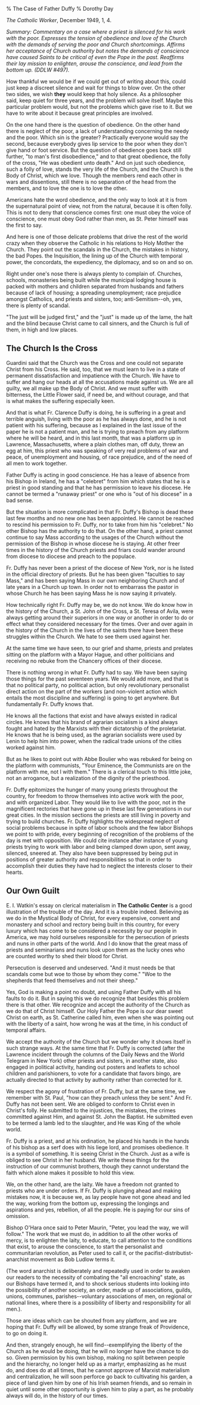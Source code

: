 % The Case of Father Duffy
% Dorothy Day

*The Catholic Worker*, December 1949, 1, 4.

*Summary: Commentary on a case where a priest is silenced for his work
with the poor. Expresses the tension of obedience and love of the Church
with the demands of serving the poor and Church shortcomings. Affirms
her acceptance of Church authority but notes the demands of conscience
have caused Saints to be critical of even the Pope in the past.
Reaffirms their lay mission to enlighten, arouse the conscience, and
lead from the bottom up. (DDLW \#497).*

How thankful we would be if we could get out of writing about this,
could just keep a discreet silence and wait for things to blow over. On
the other two sides, we wish **they** would keep that holy silence. As a
philosopher said, keep quiet for three years, and the problem will solve
itself. Maybe this particular problem would, but not the problems which
gave rise to it. But we have to write about it because great principles
are involved.

On the one hand there is the question of obedience. On the other hand
there is neglect of the poor, a lack of understanding concerning the
needy and the poor. Which sin is the greater? Practically everyone would
say the second, because everybody gives lip service to the poor when
they don't give hand or foot service. But the question of obedience goes
back still further, "to man's first disobedience," and to that great
obedience, the folly of the cross, "He was obedient unto death." And on
just such obedience, such a folly of love, stands the very life of the
Church, and the Church is the Body of Christ, which we love. Though the
members rend each other in wars and dissentions, still there is no
separation of the head from the members, and to love the one is to love
the other.

Americans hate the word obedience, and the only way to look at it is
from the supernatural point of view, not from the natural, because it is
often folly. This is not to deny that conscience comes first: one must
obey the voice of conscience, one must obey God rather than men, as St.
Peter himself was the first to say.

And here is one of those delicate problems that drive the rest of the
world crazy when they observe the Catholic in his relations to Holy
Mother the Church. They point out the scandals in the Church, the
mistakes in history, the bad Popes. the Inquisition, the lining up of
the Church with temporal power, the concordats, the expediency, the
diplomacy, and so on and so on.

Right under one's nose there is always plenty to complain of. Churches,
schools, monasteries being built while the municipal lodging house is
packed with mothers and children separated from husbands and fathers
because of lack of housing; a spreading unemployment; race prejudice
amongst Catholics, and priests and sisters, too; anti-Semitism--oh, yes,
there is plenty of scandal.

"The just will be judged first," and the "just" is made up of the lame,
the halt and the blind because Christ came to call sinners, and the
Church is full of them, in high and low places.

The Church Is the Cross
-----------------------

Guardini said that the Church was the Cross and one could not separate
Christ from his Cross. He said, too, that we must learn to live in a
state of permanent dissatisfaction and impatience with the Church. We
have to suffer and hang our heads at all the accusations made against
us. We are all guilty, we all make up the Body of Christ. And we must
suffer with bitterness, the Little Flower said, if need be, and without
courage, and that is what makes the suffering especially keen.

And that is what Fr. Clarence Duffy is doing, he is suffering in a great
and terrible anguish, living with the poor as he has always done, and he
is not patient with his suffering, because as I explained in the last
issue of the paper he is not a patient man, and he is trying to preach
from any platform where he will be heard, and in this last month, that
was a platform up in Lawrence, Massachusetts, where a plain clothes man,
off duty, threw an egg at him, this priest who was speaking of very real
problems of war and peace, of unemployment and housing, of race
prejudice, and of the need of all men to work together.

Father Duffy is acting in good conscience. He has a leave of absence
from his Bishop in Ireland, he has a "celebret" from him which states
that he is a priest in good standing and that he has permission to leave
his diocese. He cannot be termed a "runaway priest" or one who is "out
of his diocese" in a bad sense.

But the situation is more complicated in that Fr. Duffy's Bishop is dead
these last few months and no new one has been appointed. He cannot be
reached to rescind his permission to Fr. Duffy, nor to take from him his
"celebret." No other Bishop has the authority to do that. On the other
hand, a priest cannot continue to say Mass according to the usages of
the Church without the permission of the Bishop in whose diocese he is
staying. At other freer times in the history of the Church priests and
friars could wander around from diocese to diocese and preach to the
populace.

Fr. Duffy has never been a priest of the diocese of New York, nor is he
listed in the official directory of priests. But he has been given
"faculties to say Mass," and has been saying Mass in our own neighboring
Church and of late years in a Church up town. In order not to embarrass
the pastor in whose Church he has been saying Mass he is now saying it
privately.

How technically right Fr. Duffy may be, we do not know. We do know how
in the history of the Church, a St. John of the Cross, a St. Teresa of
Avila, were always getting around their superiors in one way or another
in order to do or effect what they considered necessary for the times.
Over and over again in the history of the Church in the lives of the
saints there have been these struggles within the Church. We hate to see
them used against her.

At the same time we have seen, to our grief and shame, priests and
prelates sitting on the platform with a Mayor Hague, and other
politicians and receiving no rebuke from the Chancery offices of their
diocese.

There is nothing wrong in what Fr. Duffy had to say. We have been saying
those things for the past seventeen years. We would add more, and that
is that no political party, no political action, but only revolutionary
personalist direct action on the part of the workers (and non-violent
action which entails the most discipline and suffering) is going to get
anywhere. But fundamentally Fr. Duffy knows that.

He knows all the factions that exist and have always existed in radical
circles. He knows that his brand of agrarian socialism is a kind always
fought and hated by the Marxists with their dictatorship of the
proletariat. He knows that he is being used, as the agrarian socialists
were used by Lenin to help him into power, when the radical trade unions
of the cities worked against him.

But as he likes to point out with Abbe Boulier who was rebuked for being
on the platform with communists, "Your Eminence, the Communists are on
the platform with me, not I with them." There is a clerical touch to
this little joke, not an arrogance, but a realization of the dignity of
the priesthood.

Fr. Duffy epitomizes the hunger of many young priests throughout the
country, for freedom to throw themselves into active work with the poor,
and with organized Labor. They would like to live with the poor, not in
the magnificent rectories that have gone up in these last few
generations in our great cities. In the mission sections the priests are
still living in poverty and trying to build churches. Fr. Duffy
highlights the widespread neglect of social problems because in spite of
labor schools and the few labor Bishops we point to with pride, every
beginning of recognition of the problems of the day is met with
opposition. We could cite instance after instance of young priests
trying to work with labor and being clamped down upon, sent away,
silenced, sneered at. They also have been suppressed by being put in
positions of greater authority and responsibilities so that in order to
accomplish their duties they have had to neglect the interests closer to
their hearts.

Our Own Guilt
-------------

E\. I\. Watkin's essay on clerical materialism in **The Catholic Center**
is a good illustration of the trouble of the day. And it is a trouble
indeed. Believing as we do in the Mystical Body of Christ, for every
expensive, convent and monastery and school and rectory being built in
this country, for every luxury which has come to be considered a
necessity by our people in America, we may hold ourselves responsible
for the persecution of priests and nuns in other parts of the world. And
I do know that the great mass of priests and seminarians and nuns look
upon them as the lucky ones who are counted worthy to shed their blood
for Christ.

Persecution is deserved and undeserved. "And it must needs be that
scandals come but woe to those by whom they come." "Woe to the shepherds
that feed themselves and not their sheep."

Yes, God is making a point no doubt, and using Father Duffy with all his
faults to do it. But in saying this we do recognize that besides this
problem there is that other. We recognize and accept the authority of
the Church as we do that of Christ himself. Our Holy Father the Pope is
our dear sweet Christ on earth, as St. Catherine called him, even when
she was pointing out with the liberty of a saint, how wrong he was at
the time, in his conduct of temporal affairs.

We accept the authority of the Church but we wonder why it shows itself
in such strange ways. At the same time that Fr. Duffy is corrected
(after the Lawrence incident through the columns of the Daily News and
the World Telegram in New York) other priests and sisters, in another
state, also engaged in political activity, handing out posters and
leaflets to school children and parishioners, to vote for a candidate
that favors bingo, are actually directed to that activity by authority
rather than corrected for it.

We respect the agony of frustration of Fr. Duffy, but at the same time,
we remember with St. Paul, "how can they preach unless they be sent."
And Fr. Duffy has not been sent. We are obliged to conform to Christ
even in Christ's folly. He submitted to the injustices, the mistakes,
the crimes committed against Him, and against St. John the Baptist. He
submitted even to be termed a lamb led to the slaughter, and He was King
of the whole world.

Fr. Duffy is a priest, and at his ordination, he placed his hands in the
hands of his bishop as a serf does with his liege lord, and promises
obedience. It is a symbol of something. It is seeing Christ in the
Church. Just as a wife is obliged to see Christ in her husband. We write
these things for the instruction of our communist brothers, though they
cannot understand the faith which alone makes it possible to hold this
view.

We, on the other hand, are the laity. We have a freedom not granted to
priests who are under orders. If Fr. Duffy is plunging ahead and making
mistakes now, it is because we, as lay people have not gone ahead and
led the way, working from the bottom up, expressing the longings and
aspirations and yes, rebellion, of all the people. He is paying for our
sins of omission.

Bishop O'Hara once said to Peter Maurin, "Peter, you lead the way, we
will follow." The work that we must do, in addition to all the other
works of mercy, is to enlighten the laity, to educate, to call attention
to the conditions that exist, to arouse the conscience, to start the
personalist and communitarian revolution, as Peter used to call it, or
the pacifist-distributist-anarchist movement as Bob Ludlow terms it.

(The word anarchist is deliberately and repeatedly used in order to
awaken our readers to the necessity of combating the "all encroaching"
state, as our Bishops have termed it, and to shock serious students into
looking into the possibility of another society, an order, made up of
associations, guilds, unions, communes, parishes--voluntary associations
of men, on regional or national lines, where there is a possibility of
liberty and responsibility for all men.).

Those are ideas which can be shouted from any platform, and we are
hoping that Fr. Duffy will be allowed, by some strange freak of
Providence, to go on doing it.

And then, strangely enough, he will find--exemplifying the liberty of
the Church as he would be doing, that he will no longer have the chance
to do so. Given permission by his own bishop, making no split between
people and the hierarchy, no longer held up as a martyr, emphasizing as
he must do, and does do at all times, that he cannot approve of Marxist
materialism and centralization, he will soon perforce go back to
cultivating his garden, a piece of land given him by one of his Irish
seamen friends, and so remain in quiet until some other opportunity is
given him to play a part, as he probably always will do, in the history
of our times.
